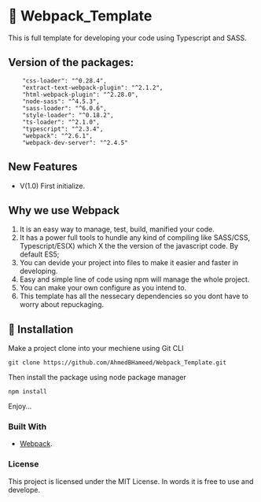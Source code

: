 # 🔨 Webpack_Template
This is full template for developing your code using Typescript and SASS.

## Version of the packages:
```JS
	"css-loader": "^0.28.4",
    "extract-text-webpack-plugin": "^2.1.2",
    "html-webpack-plugin": "^2.28.0",
    "node-sass": "^4.5.3",
    "sass-loader": "^6.0.6",
    "style-loader": "^0.18.2",
    "ts-loader": "^2.1.0",
    "typescript": "^2.3.4",
    "webpack": "^2.6.1",
    "webpack-dev-server": "^2.4.5"
```

## New Features
- V(1.0) First initialize.

## Why we use Webpack

1. It is an easy way to manage, test, build, manified your code.
2. It has a power full tools to hundle any kind of compiling like SASS/CSS, Typescript/ES(X) which X the the version of the javascript code. By default ES5;
3. You can devide your project into files to make it easier and faster in developing.
4. Easy and simple line of code using npm will manage the whole project.
5. You can make your own configure as you intend to.
6. This template has all the nessecary dependencies so you dont have to worry about repuckaging.

## 🔬 Installation

Make a project clone into your mechiene using Git CLI
```JS
git clone https://github.com/AhmedBHameed/Webpack_Template.git
```
Then install the package using node package manager
```JS
npm install
```
Enjoy...

### Built With

* [Webpack](https://webpack.js.org/).

### License

This project is licensed under the MIT License.
In words it is free to use and develope.